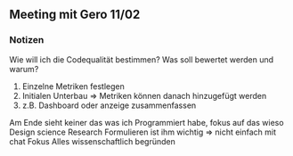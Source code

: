 ## Meeting mit Gero 11/02
### Notizen
Wie will ich die Codequalität bestimmen?
Was soll bewertet werden und warum?
1. Einzelne Metriken festlegen 
2. Initialen Unterbau => Metriken können danach hinzugefügt werden
3. z.B. Dashboard oder anzeige zusammenfassen

Am Ende sieht keiner das was ich Programmiert habe, fokus auf das wieso
Design science Research
Formulieren ist ihm wichtig => nicht einfach mit chat
Fokus
Alles wissenschaftlich begründen

